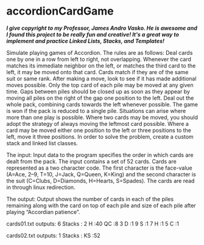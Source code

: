 # accordionCardGame
***I give copyright to my Professor, James Andro Vasko. He is awesome and I found this project to be really fun and creative! It's a great way to implement and practice Linked Lists, Stacks, and Templates!***


Simulate playing games of Accordion. The rules are as follows:
Deal cards one by one in a row from left to right, not overlapping. Whenever the card matches its immediate neighbor on the left, or matches the third card to the left, it may be moved onto that card. Cards match if 
they are of the same suit or same rank. After making a move, look to see if it has made additional moves possible. Only the top card of each pile may be moved at any given time. Gaps between piles should be closed up
as soon as they appear by moving all piles on the right of the gap one position to the left. Deal out the whole pack, combining cards towards the left whenever possible. The game is won if the pack is reduced to a
single pile. Situations can arise where more than one play is possible. Where two cards may be moved, you should adopt the strategy of always moving the leftmost card possible. Where a card may be moved either one 
position to the left or three positions to the left, move it three positions. In order to solve the problem, create a custom stack and linked list classes.

The input:
Input data to the program specifies the order in which cards are dealt from the pack. The input contains a set of 52 cards. Cards are represented as a two character code. The first character is the face-value (A=Ace,
2–9, T=10, J=Jack, Q=Queen, K=King) and the second character is the suit (C=Clubs, D=Diamonds, H=Hearts, S=Spades). The cards are read in through linux redirection.

The output:
Output shows the number of cards in each of the piles remaining along with the card on top of each pile and size of each pile after playing “Accordian patience”.

cards01.txt outputs:
6 Stacks : 2 H :40 QC :8 3 D :1 9 S :1 7 H :1 5 C :1

cards02.txt outputs:
1 Stacks : KS :52
